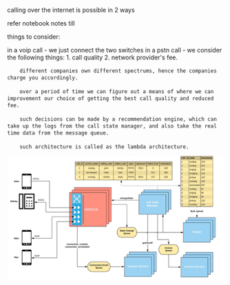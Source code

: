 calling over the internet is  possible in 2 ways

refer notebook notes till

things to consider:

in a voip call - we just connect the two switches 
in a pstn call - we consider the following things:
    1.  call quality 
    2. network provider's fee. 

        different companies own different spectrums, hence the companies charge you accordingly.

        over a period of time we can figure out a means of where we can improvement our choice of getting the best call quality and reduced fee. 

        such decisions can be made by a recommendation engine, which can take up the logs from the call state manager, and also take the real time data from the message queue. 

        such architecture is called as the lambda architecture.

![whatsapp](whatsapp1.png)
    